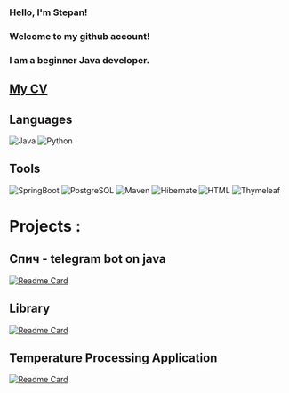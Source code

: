 ### Hello, I'm Stepan!
### Welcome to my github account!
### I am a beginner Java developer.

## [My CV](https://github.com/Salambalam/Salambalam/blob/main/CV%20-%20%D0%A7%D0%B5%D0%BC%D0%B0%D0%BA%D0%B8%D0%BD%20%D0%A1%D1%82%D0%B5%D0%BF%D0%B0%D0%BD.pdf)

## Languages

![Java](https://img.shields.io/badge/Java-F09B24?style=for-the-badge&logo=java) 
![Python](https://img.shields.io/badge/Python-4B8BBE?style=for-the-badge&logo=pytho)

## Tools

![SpringBoot](https://img.shields.io/badge/Spring-black?style=for-the-badge&logo=spring)
![PostgreSQL](https://img.shields.io/badge/PostgreSQL-black?style=for-the-badge&logo=postgresql)
![Maven](https://img.shields.io/badge/Maven-black?style=for-the-badge&logo=apachemaven)
![Hibernate](https://img.shields.io/badge/Hibernate-black?style=for-the-badge&logo=hibernate)
![HTML](https://img.shields.io/badge/html-black?style=for-the-badge&logo=html5)
![Thymeleaf](https://img.shields.io/badge/thymeleaf-black?style=for-the-badge&logo=thymeleaf)

# Projects :

## Спич - telegram bot on java
[![Readme Card](https://github-readme-stats.vercel.app/api/pin/?username=Salambalam&repo=list-telegrambot-java)](https://github.com/Salambalam/list-telegrambot-java)

## Library
[![Readme Card](https://github-readme-stats.vercel.app/api/pin/?username=Salambalam&repo=library)](https://github.com/Salambalam/library)

## Temperature Processing Application
[![Readme Card](https://github-readme-stats.vercel.app/api/pin/?username=Salambalam&repo=Sensor-temperature-reader)](https://github.com/Salambalam/Sensor-temperature-reader)

[//]: # (https://img.shields.io/badge/<LABEL>-<MESSAGE>-<COLOR>)

[//]: # (?style=for-the-badge&logo=appveyor)
